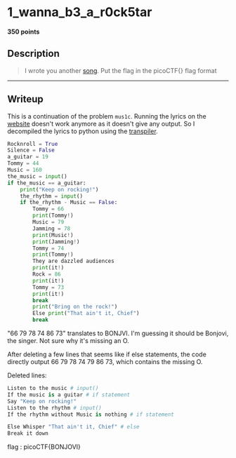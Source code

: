 # 1_wanna_b3_a_r0ck5tar
**350 points**
## Description
> I wrote you another [song](lyrics.txt). Put the flag in the picoCTF{} flag format
---
## Writeup
This is a continuation of the problem `mus1c`. Running the lyrics on the [website]() doesn't work anymore as it doesn't give any output. So I decompiled the lyrics to python using the [transpiler](https://github.com/yyyyyyyan/rockstar-py).

```python
Rocknroll = True
Silence = False
a_guitar = 19
Tommy = 44
Music = 160
the_music = input()
if the_music == a_guitar:
    print("Keep on rocking!")
    the_rhythm = input()
    if the_rhythm - Music == False:
        Tommy = 66
        print(Tommy!)
        Music = 79
        Jamming = 78
        print(Music!)
        print(Jamming!)
        Tommy = 74
        print(Tommy!)
        They are dazzled audiences
        print(it!)
        Rock = 86
        print(it!)
        Tommy = 73
        print(it!)
        break
        print("Bring on the rock!")
        Else print("That ain't it, Chief")
        break
```

"66 79 78 74 86 73" translates to BONJVI. I'm guessing it should be Bonjovi, the singer. Not sure why it's missing an O.

After deleting a few lines that seems like if else statements, the code directly output 66 79 78 74 79 86 73, which contains the missing O.

Deleted lines:
```python
Listen to the music # input()          
If the music is a guitar # if statement               
Say "Keep on rocking!"                
Listen to the rhythm # input()
If the rhythm without Music is nothing # if statement

Else Whisper "That ain't it, Chief" # else              
Break it down 
```

flag : picoCTF{BONJOVI}